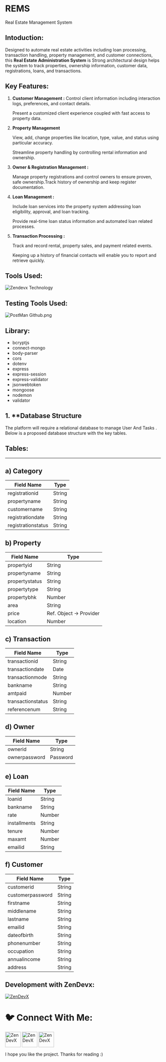 # REMS
Real Estate Management System
<h2 align="left"> Intoduction: </h2>

Designed to automate real estate activities including loan processing, transaction handling, property management, and customer connections, this **Real Estate Administration System** is Strong architectural design helps the system to track properties, ownership information, customer data, registrations, loans, and transactions.

<h2 align="left"> Key Features: </h2>

1. **Customer Management :** Control client information including interaction logs, preferences, and contact details.
    
    Present a customized client experience coupled with fast access to property data.
    
2. **Property Management**
    
    View, add, change properties like location, type, value, and status using particular accuracy.
    
    Streamline property handling by controlling rental information and ownership.
    
3. **Owner & Registration Management :**  

   Manage property registrations and control owners to ensure proven, safe ownership.Track history of ownership and keep register documentation.

4. **Loan Management :**

   Include loan services into the property system addressing loan eligibility, approval, and loan tracking.

   Provide real-time loan status information and automated loan related processes.

5. **Transaction Processing :**
    
    Track and record rental, property sales, and payment related events.
    
    Keeping up a history of financial contacts will enable you to report and retrieve quickly.

<h2 align="left"> Tools Used:</h2>

![Zendevx Technology](https://github.com/user-attachments/assets/36c979fe-929e-44a4-8958-9c15dc466e35)

<h2 align="left"> Testing Tools Used: </h2>

![PostMan Github.png](https://prod-files-secure.s3.us-west-2.amazonaws.com/3f690236-03bd-47db-ac0f-28b089483950/0d6d1c89-f506-4ac0-8d04-9f5ff3d35244/PostMan_Github.png)

<h2 align="left"> Library: </h2>

- bcryptjs
- connect-mongo
- body-parser
- cors
- dotenv
- express
- express-session
- express-validator
- jsonwebtoken
- mongoose
- nodemon
- validator

<h2 align="left"> 1. **Database Structure </h2>

The platform will require a relational database to manage User And Tasks . Below is a proposed database structure with the key tables.

<h2 align="left"> Tables: </h2>

---

<h2 align="left"> a) Category </h2>

| **Field Name** | **Type** |
| --- | --- |
| registrationid | String |
|   propertyname | String |
| customername | String |
| registrationdate | String |
| registrationstatus | String |

<h2 align="left"> b) Property </h2>

| **Field Name** | **Type** |
| --- | --- |
| propertyid | String |
| propertyname | String |
| propertystatus | String |
| propertytype | String |
| propertybhk | Number |
| area | String |
| price | Ref. Object → Provider |
| location | Number |

<h2 align="left"> c) Transaction </h2>

| **Field Name** | **Type** |
| --- | --- |
| transactionid | String |
| transactiondate | Date |
| transactionmode | String |
| bankname | String |
| amtpaid | Number |
| transactionstatus | String |
| referencenum | String |

<h2 align="left"> d) Owner </h2>

| **Field Name** | **Type** |
| --- | --- |
| ownerid | String |
| ownerpassword | Password |
|  |  |

<h2 align="left"> e) Loan </h2>

| **Field Name** | **Type** |
| --- | --- |
| loanid | String |
| bankname | String |
| rate | Number |
| installments | String |
| tenure | Number |
| maxamt | Number |
| emailid | String |

<h2 align="left"> f) Customer </h2>

| **Field Name** | **Type** |
| --- | --- |
| customerid | String |
| customerpassword | String |
| firstname | String |
| middlename | String |
| lastname | String |
| emailid | String |
| dateofbirth | String |
| phonenumber | String |
| occupation | String |
| annualincome | String |
| address | String |

<h2 align="left"> Development with ZenDevx: </h2>

<a href="https://www.zendevx.com/" target="blank"><img align="center" src="https://github.com/user-attachments/assets/7dd7220f-e83c-4490-9ac2-beab3bcf8c35" alt="ZenDevX" height="auto" width="auto" /></a>

# **🐦 Connect With Me:**
<a href="https://www.linkedin.com/company/zendevx/" target="blank"><img align="center" src="https://github.com/user-attachments/assets/9a6080ca-4265-43e5-8652-9454651970a9" alt="ZenDevX" height="50" width="50" /></a>
<a href="https://www.youtube.com/@zendevx" target="blank"><img align="center" src="https://github.com/user-attachments/assets/1beefdd6-fa17-49c9-bde7-e8f30f539b96" alt="ZenDevX" height="50" width="50" /></a>
<a href="#" target="blank"><img align="center" src="https://github.com/user-attachments/assets/f1eeb865-3d23-407a-9a2b-d76b4e85c6dd" alt="ZenDevX" height="50" width="50" /></a>

I hope you like the project. Thanks for reading :)
